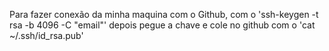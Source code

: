 Para fazer conexão da minha maquina com o Github, com o 'ssh-keygen -t rsa -b 4096 -C "email"' depois pegue a chave e cole no github com o 'cat ~/.ssh/id_rsa.pub'